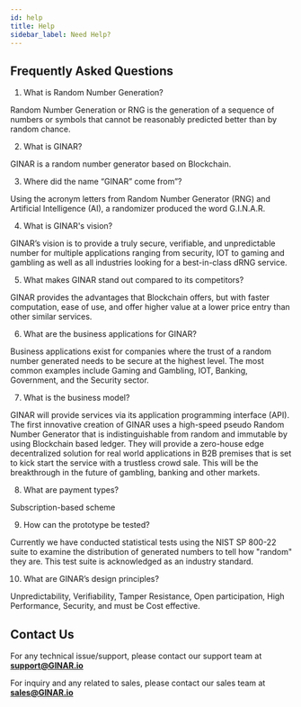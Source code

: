 ```yaml
---
id: help
title: Help
sidebar_label: Need Help?
---
```


## Frequently Asked Questions

1. What is Random Number Generation?

  Random Number Generation or RNG is the generation of a sequence of numbers or symbols that cannot be reasonably predicted better than by random chance.

2. What is GINAR?

  GINAR is a random number generator based on Blockchain.

3. Where did the name “GINAR” come from”?

Using the acronym letters from Random Number Generator (RNG) and Artificial Intelligence (AI), a randomizer produced the word G.I.N.A.R.

 4. What is GINAR's vision?
 
GINAR’s vision is to provide a truly secure, verifiable, and unpredictable number for multiple applications ranging from security, IOT to gaming and gambling as well as all industries looking for a best-in-class dRNG service.

5. What makes GINAR stand out compared to its competitors?

GINAR provides the advantages that Blockchain offers, but with faster computation, ease of use, and offer higher value at a lower price entry than other similar services.

6. What are the business applications for GINAR?

Business applications exist for companies where the trust of a random number generated needs to be secure at the highest level. The most common examples include Gaming and Gambling, IOT, Banking, Government, and the Security sector.

7. What is the business model?

GINAR will provide services via its application programming interface (API). The first innovative creation of GINAR uses a high-speed pseudo Random Number Generator that is indistinguishable from random and immutable by using Blockchain based ledger. They will provide a zero-house edge decentralized solution for real world applications in B2B premises that is set to kick start the service with a trustless crowd sale. This will be the breakthrough in the future of gambling, banking and other markets.

8. What are payment types?

Subscription-based scheme

9. How can the prototype be tested?

Currently we have conducted statistical tests using the NIST SP 800-22 suite to examine the distribution of generated numbers to tell how "random" they are. This test suite is acknowledged as an industry standard.

10. What are GINAR’s design principles?

Unpredictability, Verifiability, Tamper Resistance, Open participation, High Performance, Security, and must be Cost effective.



## Contact Us

For any technical issue/support, please contact our support team at **support@GINAR.io**

For inquiry and any related to sales, please contact our sales team at **sales@GINAR.io**
